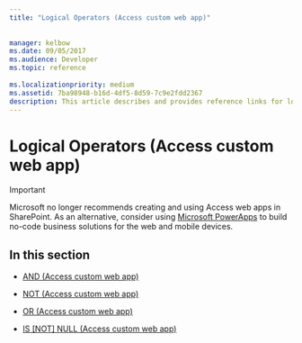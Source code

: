 ```yaml
---
title: "Logical Operators (Access custom web app)"
 
 
manager: kelbow
ms.date: 09/05/2017
ms.audience: Developer
ms.topic: reference
  
ms.localizationpriority: medium
ms.assetid: 7ba98948-b16d-4df5-8d59-7c9e2fdd2367
description: This article describes and provides reference links for logical operators (access custom web app).
---
```


# Logical Operators (Access custom web app)

> [!IMPORTANT]
> Microsoft no longer recommends creating and using Access web apps in SharePoint. As an alternative, consider using [Microsoft PowerApps](https://powerapps.microsoft.com/) to build no-code business solutions for the web and mobile devices. 
  
## In this section

- [AND (Access custom web app)](and-access-custom-web-app.md)
    
- [NOT (Access custom web app)](not-access-custom-web-app.md)
    
- [OR (Access custom web app)](or-access-custom-web-app.md)
    
- [IS [NOT] NULL (Access custom web app)](is-not-null-access-custom-web-app.md)
    


